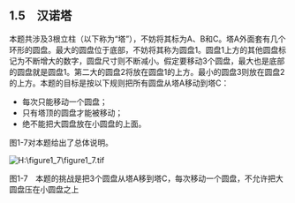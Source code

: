    

## 1.5　汉诺塔

本题共涉及3根立柱（以下称为“塔”），不妨将其标为A、B和C。塔A外面套有几个环形的圆盘。最大的圆盘位于底部，不妨将其称为圆盘1。圆盘1上方的其他圆盘标记为不断增大的数字，圆盘尺寸则不断减小。假定要移动3个圆盘，最大也是底部的圆盘就是圆盘1。第二大的圆盘2将放在圆盘1的上方。最小的圆盘3则放在圆盘2的上方。本题的目标是按以下规则把所有圆盘从塔A移动到塔C：

- 每次只能移动一个圆盘；
- 只有塔顶的圆盘才能被移动；
- 绝不能把大圆盘放在小圆盘的上面。

图1-7对本题给出了总体说明。

![H:\figure1_7\figure1_7.tif](../0-Assets/Epubook/算法精粹：经典计算机科学问题的%20Python%20实现%20(David%20Kopec%20[Kopec,%20David])%20(Z-Library)/images/00012.jpeg)

图1-7　本题的挑战是把3个圆盘从塔A移到塔C，每次移动一个圆盘，不允许把大圆盘压在小圆盘之上